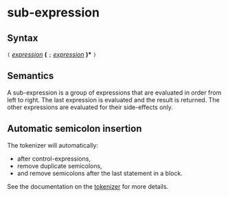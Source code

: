 # sub-expression

## Syntax

`(` [_expression_](expression.md) __(__ `;` [_expression_](expression.md) __)*__ `)`

## Semantics
A sub-expression is a group of expressions that are evaluated in order from
left to right. The last expression is evaluated and the result is returned. The
other expressions are evaluated for their side-effects only.

## Automatic semicolon insertion
The tokenizer will automatically:
 - after control-expressions,
 - remove duplicate semicolons,
 - and remove semicolons after the last statement in a block.

See the documentation on the [tokenizer](../tokenizer.md) for more details.

